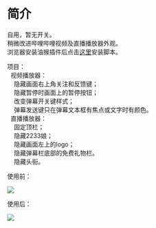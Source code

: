 # 简介

自用，暂无开关。<br />
稍微改进哔哩哔哩视频及直播播放器外观。<br />
浏览器安装油猴插件后点击[这里](https://github.com/xiaomaofeimao/bilibili_player_looks/raw/master/bilibili_player_looks.user.js)安装脚本。<br />

项目：<br />
&nbsp;&nbsp;视频播放器：<br />
&nbsp;&nbsp;&nbsp;&nbsp;隐藏画面右上角关注和反馈键；<br />
&nbsp;&nbsp;&nbsp;&nbsp;隐藏暂停时画面上的暂停按钮；<br />
&nbsp;&nbsp;&nbsp;&nbsp;改变弹幕开关键样式；<br />
&nbsp;&nbsp;&nbsp;&nbsp;弹幕发送键只在弹幕文本框有焦点或文字时有颜色。<br />
&nbsp;&nbsp;直播播放器：<br />
&nbsp;&nbsp;&nbsp;&nbsp;固定顶栏；<br />
&nbsp;&nbsp;&nbsp;&nbsp;隐藏2233娘；<br />
&nbsp;&nbsp;&nbsp;&nbsp;隐藏画面左上的logo；<br />
&nbsp;&nbsp;&nbsp;&nbsp;隐藏弹幕栏底部的免费礼物栏。<br />
&nbsp;&nbsp;&nbsp;&nbsp;隐藏头衔。<br />

<p>使用前：</p>
<img src="http://wx3.sinaimg.cn/mw690/87155711ly1g1yv2nqj71j20ru0h5abr.jpg">
<p>使用后：</p>
<img src="http://wx1.sinaimg.cn/mw690/87155711ly1g1yv2r4nrnj20rx0h9abr.jpg">
